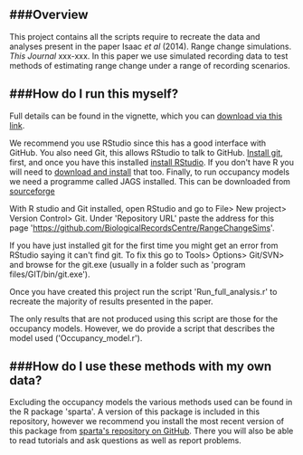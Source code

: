 ###Overview
---------

This project contains all the scripts require to recreate the data and analyses present in the paper Isaac *et al* (2014). Range change simulations. *This Journal* xxx-xxx. In this paper we use simulated recording data to test methods of estimating range change under a range of recording scenarios.

###How do I run this myself?
---------------------------

Full details can be found in the vignette, which you can [download via this link](https://github.com/BiologicalRecordsCentre/RangeChangeSims/blob/master/vignette.pdf?raw=true).

We recommend you use RStudio since this has a good interface with GitHub. You also need Git, this allows RStudio to talk to GitHub. [Install git](http://git-scm.com/downloads), first, and once you have this installed [install RStudio](http://www.rstudio.com/ide/download/). If you don't have R you will need to [download and install](http://cran.r-project.org/) that too. Finally, to run occupancy models we need a programme called JAGS installed. This can be downloaded from [sourceforge](http://sourceforge.net/projects/mcmc-jags/files/JAGS/3.x/)

With R studio and Git installed, open RStudio and go to File> New project> Version Control> Git. Under 'Repository URL' paste the address for this page 'https://github.com/BiologicalRecordsCentre/RangeChangeSims'. 

If you have just installed git for the first time you might get an error from RStudio saying it can't find git. To fix this go to Tools> Options> Git/SVN> and browse for the git.exe (usually in a folder such as 'program files/GIT/bin/git.exe').

Once you have created this project run the script 'Run_full_analysis.r' to recreate the majority of results presented in the paper.

The only results that are not produced using this script are those for the occupancy models. However, we do provide a script that describes the model used ('Occupancy_model.r').

###How do I use these methods with my own data?
-----------------------------------------------

Excluding the occupancy models the various methods used can be found in the R package 'sparta'. A version of this package is included in this repository, however we recommend you install the most recent version of this package from [sparta's repository on GitHub](https://github.com/biologicalrecordscentre/sparta). There you will also be able to read tutorials and ask questions as well as report problems. 
